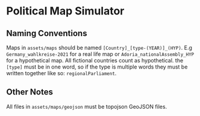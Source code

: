 # Political Map Simulator

## Naming Conventions
Maps in `assets/maps` should be named `[Country]_[type-(YEAR)]_(HYP)`. E.g `Germany_wahlkreise-2021` for a real life map or `Adoria_nationalAssembly_HYP` for a hypothetical map. All fictional countries count as hypothetical. the `[type]` must be in one word, so if the type is multiple words they must be written together like so: `regionalParliament`.

## Other Notes
All files in `assets/maps/geojson` must be topojson GeoJSON files.

